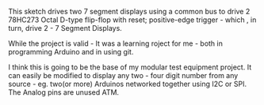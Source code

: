 This sketch drives two 7 segment displays using a common bus to drive 2 78HC273 Octal D-type flip-flop with reset; positive-edge trigger - which , in turn, drive 2 - 7 Segment Displays.

While the project is valid - It was a learning roject for me - both in programming Arduino and in using git.

I think this is going to be the base of my modular test equipment project. It can easily be modified to display any two - four digit number from any source - eg. two(or more)  Arduinos networked together using I2C or SPI. The Analog pins are unused ATM.
